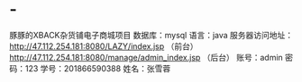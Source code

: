 # -
豚豚的XBACK杂货铺电子商城项目
数据库：mysql
语言：java 
服务器访问地址：http://47.112.254.181:8080/LAZY/index.jsp （前台）
                http://47.112.254.181:8080/manage/admin_index.jsp （后台）
 账号：admin  密码：123
 学号：201866590388
 姓名：张雪蓉

